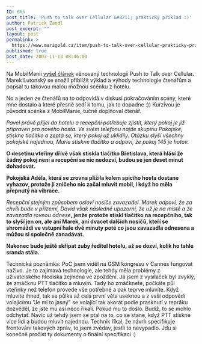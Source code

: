 ```yaml
---
ID: 665
post_title: 'Push to talk over Cellular &#8211; praktický příklad :)'
author: Patrick Zandl
post_excerpt: ""
layout: post
permalink: >
  https://www.marigold.cz/item/push-to-talk-over-cellular-prakticky-priklad
published: true
post_date: 2003-11-13 08:46:00
---
```

<P>Na MobilManii <A href="http://www.mobilmania.cz/Mobilnitelefony/AR.asp?ARI=105760&amp;CAI=2103" target=_blank>vyšel článek</A> věnovaný technologii Push to Talk over Cellular. Marek Lutonský se snažil přiblížit výklad a výhody technologie čtenářům a popsal tu takovou malou možnou scénku z hotelu. </P>
<P>No a jeden ze čtenářů na to odpovídá v diskusi pokračováním scény, které mne dostalo a které přesně sedí k tomu, jak to dopadne :)) Kurzívou je původní scénka z MobilManie, tučně doplňoval čtenář.</P>
<P><EM>Pavel právě přijel do hotelu a recepční potřebuje zjistit, který pokoj je již připraven pro nového hosta. Ve svém telefonu najde skupinu Pokojské, stiskne tlačítko a zeptá se, který pokoj už uklidily. Otázku slyší všechny pokojské najednou, Marie stiskne tlačítko a odpoví, že pokoj 145 je hotov. </EM></P>
<P><STRONG>O desetinu vteřiny dřívě však stiskla tlačítko Břetislava, která hlásí že žádný pokoj není a recepční se nic nedozví, budou se jen deset minut dohadovat.</STRONG><BR></P>
<P><STRONG>Pokojská Adéla, která se zrovna plížila kolem spícího hosta dostane vyhazov, protože jí zničeho nic začal mluvit mobil, i když ho měla přepnutý na vibrace.</STRONG><BR>
<P><EM>Recepční stejným způsobem osloví nosiče zavazadel. Marek odpoví, že za chvíli bude v přízemí,&#160;David však následně upozorní, že už je na místě a že zavazadla rovnou odnese</EM><STRONG>, jenže protože stiskl tlačítko na recepčního, tak to slyší jen on, ale ani Marek,&#160;ani dvacet dalších nosičů, kteří se shromáždí ve vstupní hale dvě minuty poté co jsou zavazadla odnesena a můžou si společně zanadávat.</STRONG><BR>
<P><STRONG>Nakonec bude ještě skřípat zuby ředitel hotelu, až se dozví, kolik ho tahle sranda stála.</STRONG><BR>
<P>Technická poznámka: PoC jsem viděl na GSM kongresu v Cannes fungovat naživo. Je to zajímavá technologie, ale tehdy měla problémy z uživatelského hlediska zejména ve zpoždění. Já jsem z vysílaček byl zvyklý, že zmáčknu PTT tlačítko a mluvím. Tady ho zmáčknete, počkáte půl vteřinky než telefon provede vše potřebné a pak teprve mluvíte. Když mluvíte ihned, tak se půlka až celá první věta useknou a z vaší odpovědi volajícímu "Je mi to jasný" se volající tak akorát podle prasknutí v repráku dozvěděl, že jste mu asi něco říkali. Pokud mu to došlo. Budiž, to se mohlo odchytat. Navíc už tehdy jsem se ptal na to, co se stane, když PTT stiskne více lidí a budou mluvit najednou. Technik říkal, že návrh specifikuje frontování takových zpráv, to jsem zvědav, jestli to nevypadlo. Jdu si konečně pročíst ty dokumenty o finální specifikaci :)</P>